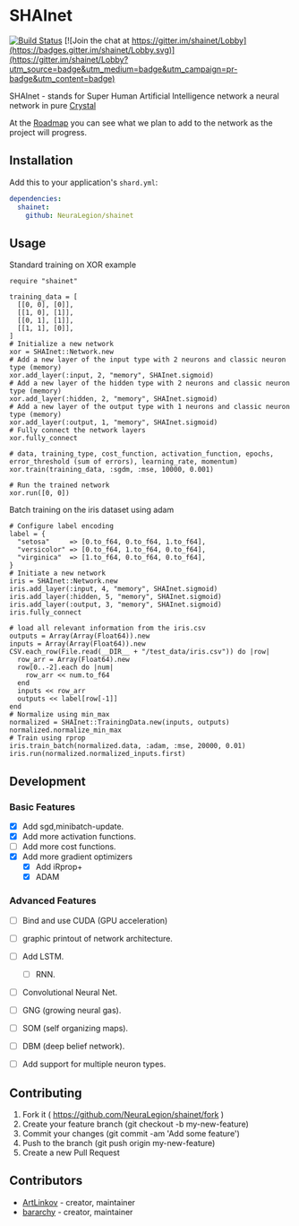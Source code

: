 # SHAInet

[![Build Status](https://travis-ci.org/NeuraLegion/shainet.svg?branch=master)](https://travis-ci.org/NeuraLegion/shainet)
[![Join the chat at https://gitter.im/shainet/Lobby](https://badges.gitter.im/shainet/Lobby.svg)](https://gitter.im/shainet/Lobby?utm_source=badge&utm_medium=badge&utm_campaign=pr-badge&utm_content=badge)


SHAInet - stands for Super Human Artificial Intelligence network
a neural network in pure [Crystal](https://crystal-lang.org/)  

At the [Roadmap](https://github.com/NeuraLegion/shainet#development) you can see what we plan to add to the network as the project will progress.  


## Installation

Add this to your application's `shard.yml`:

```yaml
dependencies:
  shainet:
    github: NeuraLegion/shainet
```

## Usage

Standard training on XOR example  
```crystal
require "shainet"

training_data = [
  [[0, 0], [0]],
  [[1, 0], [1]],
  [[0, 1], [1]],
  [[1, 1], [0]],
]
# Initialize a new network
xor = SHAInet::Network.new
# Add a new layer of the input type with 2 neurons and classic neuron type (memory)
xor.add_layer(:input, 2, "memory", SHAInet.sigmoid)
# Add a new layer of the hidden type with 2 neurons and classic neuron type (memory)
xor.add_layer(:hidden, 2, "memory", SHAInet.sigmoid)
# Add a new layer of the output type with 1 neurons and classic neuron type (memory)
xor.add_layer(:output, 1, "memory", SHAInet.sigmoid)
# Fully connect the network layers
xor.fully_connect

# data, training_type, cost_function, activation_function, epochs, error_threshold (sum of errors), learning_rate, momentum)
xor.train(training_data, :sgdm, :mse, 10000, 0.001)

# Run the trained network
xor.run([0, 0])
```


Batch training on the iris dataset using adam
```crystal
# Configure label encoding
label = {
  "setosa"     => [0.to_f64, 0.to_f64, 1.to_f64],
  "versicolor" => [0.to_f64, 1.to_f64, 0.to_f64],
  "virginica"  => [1.to_f64, 0.to_f64, 0.to_f64],
}
# Initiate a new network
iris = SHAInet::Network.new
iris.add_layer(:input, 4, "memory", SHAInet.sigmoid)
iris.add_layer(:hidden, 5, "memory", SHAInet.sigmoid)
iris.add_layer(:output, 3, "memory", SHAInet.sigmoid)
iris.fully_connect

# load all relevant information from the iris.csv
outputs = Array(Array(Float64)).new
inputs = Array(Array(Float64)).new
CSV.each_row(File.read(__DIR__ + "/test_data/iris.csv")) do |row|
  row_arr = Array(Float64).new
  row[0..-2].each do |num|
    row_arr << num.to_f64
  end
  inputs << row_arr
  outputs << label[row[-1]]
end
# Normalize using min_max
normalized = SHAInet::TrainingData.new(inputs, outputs)
normalized.normalize_min_max
# Train using rprop
iris.train_batch(normalized.data, :adam, :mse, 20000, 0.01)
iris.run(normalized.normalized_inputs.first)
```

## Development

### Basic Features  
  - [x] Add sgd,minibatch-update.  
  - [x] Add more activation functions.  
  - [ ] Add more cost functions.  
  - [x] Add more gradient optimizers
    - [x] Add iRprop+  
    - [x] ADAM  

### Advanced Features  
  - [ ] Bind and use CUDA (GPU acceleration)  
  - [ ] graphic printout of network architecture.  
  - [ ] Add LSTM.  
    - [ ] RNN.  
  - [ ] Convolutional Neural Net.  
  - [ ] GNG (growing neural gas).  
  - [ ] SOM (self organizing maps).  
  - [ ] DBM (deep belief network).  
  - [ ] Add support for multiple neuron types.  





## Contributing

1. Fork it ( https://github.com/NeuraLegion/shainet/fork )
2. Create your feature branch (git checkout -b my-new-feature)
3. Commit your changes (git commit -am 'Add some feature')
4. Push to the branch (git push origin my-new-feature)
5. Create a new Pull Request

## Contributors

- [ArtLinkov](https://github.com/ArtLinkov) - creator, maintainer
- [bararchy](https://github.com/bararchy) - creator, maintainer

